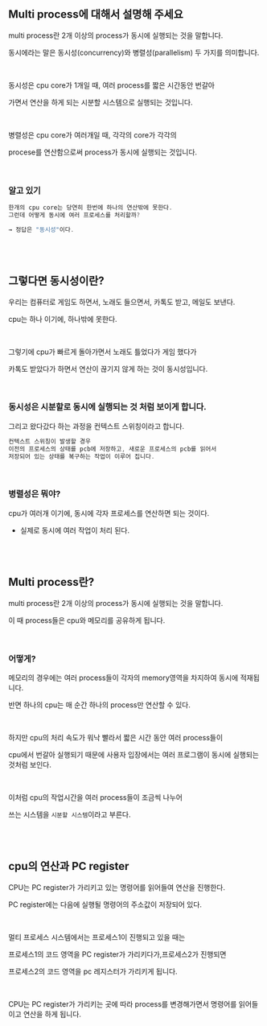 ## Multi process에 대해서 설명해 주세요

multi process란 2개 이상의 process가 동시에 실행되는 것을 말합니다.

동시에라는 말은 동시성(concurrency)와 병렬성(parallelism) 두 가지를 의미합니다.

<br/>

동시성은 cpu core가 1개일 때, 여러 process를 짧은 시간동안 번갈아 

가면서 연산을 하게 되는 시분할 시스템으로 실행되는 것입니다.

<br/>

병렬성은 cpu core가 여러개일 때, 각각의 core가 각각의 

procese를 연산함으로써 process가 동시에 실행되는 것입니다.

<br/>

### 알고 있기

```java
한개의 cpu core는 당연히 한번에 하나의 연산밖에 못한다.
그런데 어떻게 동시에 여러 프로세스를 처리할까?

→ 정답은 "동시성"이다.
```

<br/><br/>

## 그렇다면 동시성이란?

우리는 컴퓨터로 게임도 하면서, 노래도 들으면서, 카톡도 받고, 메일도 보낸다.

cpu는 하나 이기에, 하나밖에 못한다. 

<br/>

그렇기에 cpu가 빠르게 돌아가면서 노래도 틀었다가 게임 했다가 

카톡도 받았다가 하면서 연산이 끊기지 않게 하는 것이 동시성입니다.

<br/>

### 동시성은 시분할로 동시에 실행되는 것 처럼 보이게 합니다.

그리고 왔다갔다 하는 과정을 컨텍스트 스위칭이라고 합니다.

```java
컨텍스트 스위칭이 발생할 경우
이전의 프로세스의 상태를 pcb에 저장하고, 새로운 프로세스의 pcb를 읽어서
저장되어 있는 상태를 복구하는 작업이 이루어 집니다.
```

<br/>

### 병렬성은 뭐야?

cpu가 여러개 이기에, 동시에 각자 프로세스를 연산하면 되는 것이다.

- 실제로 동시에 여러 작업이 처리 된다.

<br/><br/>

## Multi process란?

multi process란 2개 이상의 process가 동시에 실행되는 것을 말합니다.

이 때 process들은 cpu와 메모리를 공유하게 됩니다.

<br/>

### 어떻게?

메모리의 경우에는 여러 process들이 각자의 memory영역을 차지하여 동시에 적재됩니다.

반면 하나의 cpu는 매 순간 하나의 process만 연산할 수 있다.

<br/>

하지만 cpu의 처리 속도가 워낙 빨라서 짧은 시간 동안 여러 process들이 

cpu에서 번갈아 실행되기 때문에 사용자 입장에서는 여러 프로그램이 동시에 실행되는 것처럼 보인다.

<br/>

이처럼 cpu의 작업시간을 여러 process들이 조금씩 나누어 

쓰는 시스템을 `시분할 시스템`이라고 부른다.

<br/><br/>

## cpu의 연산과 PC register

CPU는 PC register가 가리키고 있는 명령어를 읽어들여 연산을 진행한다.

PC register에는 다음에 실행될 명령어의 주소값이 저장되어 있다.

<br/>

멀티 프로세스 시스템에서는 프로세스1이 진행되고 있을 때는 

프로세스1의 코드 영역을 PC register가 가리키다가,프로세스2가 진행되면 

프로세스2의 코드 영역을 pc 레지스터가 가리키게 됩니다. 

<br/>

CPU는 PC register가 가리키는 곳에 따라 process를 변경해가면서 명령어를 읽어들이고 연산을 하게 됩니다.

<br/>


